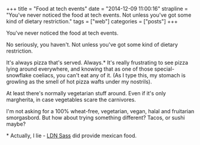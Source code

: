 +++
title = "Food at tech events"
date = "2014-12-09 11:00:16"
strapline = "You've never noticed the food at tech events. Not unless you've got some kind of dietary restriction."
tags = ["web"]
categories = ["posts"]
+++

You've never noticed the food at tech events.

No seriously, you haven't. Not unless you've got some kind of dietary restriction.

It's always pizza that's served. Always.\* It's really frustrating to see pizza lying around everywhere, and knowing that as one of those special-snowflake coeliacs, you can't eat any of it. (As I type this, my stomach is growling as the smell of hot pizza wafts under my nostrils). 

At least there's normally vegetarian stuff around. Even if it's only margherita, in case vegetables scare the carnivores.

I'm not asking for a 100% wheat-free, vegetarian, vegan, halal and fruitarian smorgasbord. But how about trying something different? Tacos, or sushi maybe? 

 \* Actually, I lie - [LDN Sass](https://twitter.com/ldn_sass) did provide mexican food.